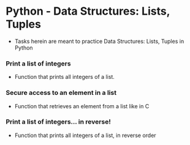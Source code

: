 # Python - Data Structures: Lists, Tuples

* Tasks herein are meant to practice Data Structures: Lists, Tuples in Python

### Print a list of integers

* Function that prints all integers of a list.

### Secure access to an element in a list

* Function that retrieves an element from a list like in C

### Print a list of integers... in reverse!

* Function that prints all integers of a list, in reverse order

